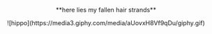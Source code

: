 <p align= center>**here lies my fallen hair strands**</p>
<p align= center>
  ![hippo](https://media3.giphy.com/media/aUovxH8Vf9qDu/giphy.gif)
</p>
